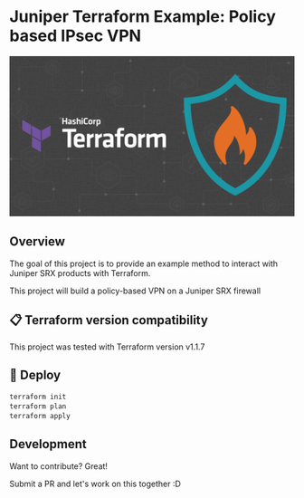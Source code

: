 # Juniper Terraform Example: Policy based IPsec VPN

[![N|Solid](https://raw.githubusercontent.com/cdot65/juniper-terraform-srx/dev/site/content/assets/images/topology.png)](https://juniper.net/)

## Overview

The goal of this project is to provide an example method to interact with Juniper SRX products with Terraform.

This project will build a policy-based VPN on a Juniper SRX firewall

## 📋 Terraform version compatibility

This project was tested with Terraform version v1.1.7

## 🚀 Deploy

```bash
terraform init
terraform plan
terraform apply
```

## Development

Want to contribute? Great!

Submit a PR and let's work on this together :D